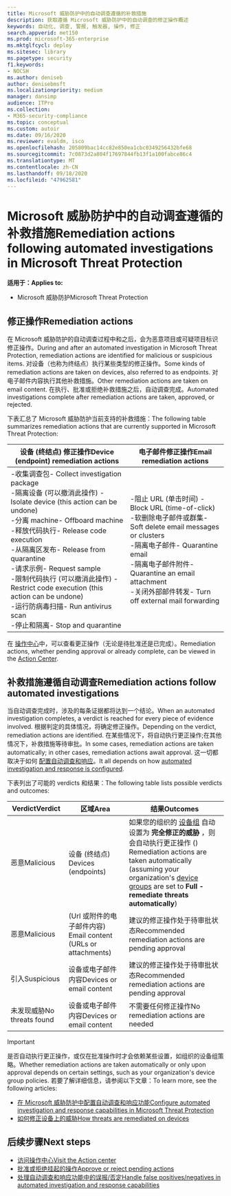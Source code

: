 ```yaml
---
title: Microsoft 威胁防护中的自动调查遵循的补救措施
description: 获取遵循 Microsoft 威胁防护中的自动调查的修正操作概述
keywords: 自动化, 调查, 警报, 触发器, 操作, 修正
search.appverid: met150
ms.prod: microsoft-365-enterprise
ms.mktglfcycl: deploy
ms.sitesec: library
ms.pagetype: security
f1.keywords:
- NOCSH
ms.author: deniseb
author: denisebmsft
ms.localizationpriority: medium
manager: dansimp
audience: ITPro
ms.collection:
- M365-security-compliance
ms.topic: conceptual
ms.custom: autoir
ms.date: 09/16/2020
ms.reviewer: evaldm, isco
ms.openlocfilehash: 205809bac14cc82e850ea1cbc0349256432bfe68
ms.sourcegitcommit: 7c0873d2a804f17697844fb13f1a100fabce86c4
ms.translationtype: MT
ms.contentlocale: zh-CN
ms.lasthandoff: 09/18/2020
ms.locfileid: "47962581"
---
```

# <a name="remediation-actions-following-automated-investigations-in-microsoft-threat-protection"></a><span data-ttu-id="1b93d-104">Microsoft 威胁防护中的自动调查遵循的补救措施</span><span class="sxs-lookup"><span data-stu-id="1b93d-104">Remediation actions following automated investigations in Microsoft Threat Protection</span></span>

<span data-ttu-id="1b93d-105">**适用于：**</span><span class="sxs-lookup"><span data-stu-id="1b93d-105">**Applies to:**</span></span>
- <span data-ttu-id="1b93d-106">Microsoft 威胁防护</span><span class="sxs-lookup"><span data-stu-id="1b93d-106">Microsoft Threat Protection</span></span>


## <a name="remediation-actions"></a><span data-ttu-id="1b93d-107">修正操作</span><span class="sxs-lookup"><span data-stu-id="1b93d-107">Remediation actions</span></span>

<span data-ttu-id="1b93d-108">在 Microsoft 威胁防护的自动调查过程中和之后，会为恶意项目或可疑项目标识修正操作。</span><span class="sxs-lookup"><span data-stu-id="1b93d-108">During and after an automated investigation in Microsoft Threat Protection, remediation actions are identified for malicious or suspicious items.</span></span> <span data-ttu-id="1b93d-109">对设备（也称为终结点）执行某些类型的修正操作。</span><span class="sxs-lookup"><span data-stu-id="1b93d-109">Some kinds of remediation actions are taken on devices, also referred to as endpoints.</span></span> <span data-ttu-id="1b93d-110">对电子邮件内容执行其他补救措施。</span><span class="sxs-lookup"><span data-stu-id="1b93d-110">Other remediation actions are taken on email content.</span></span> <span data-ttu-id="1b93d-111">在执行、批准或拒绝补救措施之后，自动调查完成。</span><span class="sxs-lookup"><span data-stu-id="1b93d-111">Automated investigations complete after remediation actions are taken, approved, or rejected.</span></span>

<span data-ttu-id="1b93d-112">下表汇总了 Microsoft 威胁防护当前支持的补救措施：</span><span class="sxs-lookup"><span data-stu-id="1b93d-112">The following table summarizes remediation actions that are currently supported in Microsoft Threat Protection:</span></span> 

|<span data-ttu-id="1b93d-113">设备 (终结点) 修正操作</span><span class="sxs-lookup"><span data-stu-id="1b93d-113">Device (endpoint) remediation actions</span></span>  |<span data-ttu-id="1b93d-114">电子邮件修正操作</span><span class="sxs-lookup"><span data-stu-id="1b93d-114">Email remediation actions</span></span>  |
|---------|---------|
|<span data-ttu-id="1b93d-115">-收集调查包</span><span class="sxs-lookup"><span data-stu-id="1b93d-115">- Collect investigation package</span></span> <br/><span data-ttu-id="1b93d-116">-隔离设备 (可以撤消此操作) </span><span class="sxs-lookup"><span data-stu-id="1b93d-116">- Isolate device (this action can be undone)</span></span><br/><span data-ttu-id="1b93d-117">-分离 machine</span><span class="sxs-lookup"><span data-stu-id="1b93d-117">- Offboard machine</span></span> <br/><span data-ttu-id="1b93d-118">-释放代码执行</span><span class="sxs-lookup"><span data-stu-id="1b93d-118">- Release code execution</span></span> <br/><span data-ttu-id="1b93d-119">-从隔离区发布</span><span class="sxs-lookup"><span data-stu-id="1b93d-119">- Release from quarantine</span></span> <br/><span data-ttu-id="1b93d-120">-请求示例</span><span class="sxs-lookup"><span data-stu-id="1b93d-120">- Request sample</span></span> <br/><span data-ttu-id="1b93d-121">-限制代码执行 (可以撤消此操作) </span><span class="sxs-lookup"><span data-stu-id="1b93d-121">- Restrict code execution (this action can be undone)</span></span> <br/><span data-ttu-id="1b93d-122">-运行防病毒扫描</span><span class="sxs-lookup"><span data-stu-id="1b93d-122">- Run antivirus scan</span></span> <br/><span data-ttu-id="1b93d-123">-停止和隔离</span><span class="sxs-lookup"><span data-stu-id="1b93d-123">- Stop and quarantine</span></span>      |<span data-ttu-id="1b93d-124">-阻止 URL (单击时间) </span><span class="sxs-lookup"><span data-stu-id="1b93d-124">- Block URL (time-of-click)</span></span><br/><span data-ttu-id="1b93d-125">-软删除电子邮件或群集</span><span class="sxs-lookup"><span data-stu-id="1b93d-125">- Soft delete email messages or clusters</span></span><br/><span data-ttu-id="1b93d-126">-隔离电子邮件</span><span class="sxs-lookup"><span data-stu-id="1b93d-126">- Quarantine email</span></span><br/><span data-ttu-id="1b93d-127">-隔离电子邮件附件</span><span class="sxs-lookup"><span data-stu-id="1b93d-127">- Quarantine an email attachment</span></span><br/><span data-ttu-id="1b93d-128">-关闭外部邮件转发</span><span class="sxs-lookup"><span data-stu-id="1b93d-128">- Turn off external mail forwarding</span></span>          |

<span data-ttu-id="1b93d-129">在 [操作中心](https://docs.microsoft.com/microsoft-365/security/mtp/mtp-action-center)中，可以查看更正操作（无论是待批准还是已完成）。</span><span class="sxs-lookup"><span data-stu-id="1b93d-129">Remediation actions, whether pending approval or already complete, can be viewed in the [Action Center](https://docs.microsoft.com/microsoft-365/security/mtp/mtp-action-center).</span></span>

## <a name="remediation-actions-follow-automated-investigations"></a><span data-ttu-id="1b93d-130">补救措施遵循自动调查</span><span class="sxs-lookup"><span data-stu-id="1b93d-130">Remediation actions follow automated investigations</span></span>

<span data-ttu-id="1b93d-131">当自动调查完成时，涉及的每条证据都将达到一个结论。</span><span class="sxs-lookup"><span data-stu-id="1b93d-131">When an automated investigation completes, a verdict is reached for every piece of evidence involved.</span></span> <span data-ttu-id="1b93d-132">根据判定的具体情况，将确定修正操作。</span><span class="sxs-lookup"><span data-stu-id="1b93d-132">Depending on the verdict, remediation actions are identified.</span></span> <span data-ttu-id="1b93d-133">在某些情况下，将自动执行更正操作;在其他情况下，补救措施等待审批。</span><span class="sxs-lookup"><span data-stu-id="1b93d-133">In some cases, remediation actions are taken automatically; in other cases, remediation actions await approval.</span></span> <span data-ttu-id="1b93d-134">这一切都取决于如何 [配置自动调查和响应](mtp-configure-auto-investigation-response.md)。</span><span class="sxs-lookup"><span data-stu-id="1b93d-134">It all depends on how [automated investigation and response is configured](mtp-configure-auto-investigation-response.md).</span></span>

<span data-ttu-id="1b93d-135">下表列出了可能的 verdicts 和结果：</span><span class="sxs-lookup"><span data-stu-id="1b93d-135">The following table lists possible verdicts and outcomes:</span></span>

|<span data-ttu-id="1b93d-136">Verdict</span><span class="sxs-lookup"><span data-stu-id="1b93d-136">Verdict</span></span>    |<span data-ttu-id="1b93d-137">区域</span><span class="sxs-lookup"><span data-stu-id="1b93d-137">Area</span></span>    |<span data-ttu-id="1b93d-138">结果</span><span class="sxs-lookup"><span data-stu-id="1b93d-138">Outcomes</span></span>|
|------|------|------|
|<span data-ttu-id="1b93d-139">恶意</span><span class="sxs-lookup"><span data-stu-id="1b93d-139">Malicious</span></span>    |<span data-ttu-id="1b93d-140">设备 (终结点) </span><span class="sxs-lookup"><span data-stu-id="1b93d-140">Devices (endpoints)</span></span>    |<span data-ttu-id="1b93d-141">如果您的组织的 [设备组](mtp-configure-auto-investigation-response.md#review-or-change-the-automation-level-for-device-groups) 自动设置为 **完全修正的威胁** ，则会自动执行更正操作 () </span><span class="sxs-lookup"><span data-stu-id="1b93d-141">Remediation actions are taken automatically (assuming your organization's [device groups](mtp-configure-auto-investigation-response.md#review-or-change-the-automation-level-for-device-groups) are set to **Full - remediate threats automatically**)</span></span>|
|<span data-ttu-id="1b93d-142">恶意</span><span class="sxs-lookup"><span data-stu-id="1b93d-142">Malicious</span></span>    |<span data-ttu-id="1b93d-143"> (Url 或附件的电子邮件内容) </span><span class="sxs-lookup"><span data-stu-id="1b93d-143">Email content (URLs or attachments)</span></span> | <span data-ttu-id="1b93d-144">建议的修正操作处于待审批状态</span><span class="sxs-lookup"><span data-stu-id="1b93d-144">Recommended remediation actions are pending approval</span></span>|
|<span data-ttu-id="1b93d-145">引入</span><span class="sxs-lookup"><span data-stu-id="1b93d-145">Suspicious</span></span>    |<span data-ttu-id="1b93d-146">设备或电子邮件内容</span><span class="sxs-lookup"><span data-stu-id="1b93d-146">Devices or email content</span></span> |<span data-ttu-id="1b93d-147">建议的修正操作处于待审批状态</span><span class="sxs-lookup"><span data-stu-id="1b93d-147">Recommended remediation actions are pending approval</span></span>|
|<span data-ttu-id="1b93d-148">未发现威胁</span><span class="sxs-lookup"><span data-stu-id="1b93d-148">No threats found</span></span>    |<span data-ttu-id="1b93d-149">设备或电子邮件内容</span><span class="sxs-lookup"><span data-stu-id="1b93d-149">Devices or email content</span></span>    |<span data-ttu-id="1b93d-150">不需要任何修正操作</span><span class="sxs-lookup"><span data-stu-id="1b93d-150">No remediation actions are needed</span></span>|

> [!IMPORTANT]
> <span data-ttu-id="1b93d-151">是否自动执行更正操作，或仅在批准操作时才会依赖某些设置，如组织的设备组策略。</span><span class="sxs-lookup"><span data-stu-id="1b93d-151">Whether remediation actions are taken automatically or only upon approval depends on certain settings, such as your organization's device group policies.</span></span> <span data-ttu-id="1b93d-152">若要了解详细信息，请参阅以下文章：</span><span class="sxs-lookup"><span data-stu-id="1b93d-152">To learn more, see the following articles:</span></span>
> - [<span data-ttu-id="1b93d-153">在 Microsoft 威胁防护中配置自动调查和响应功能</span><span class="sxs-lookup"><span data-stu-id="1b93d-153">Configure automated investigation and response capabilities in Microsoft Threat Protection</span></span>](mtp-configure-auto-investigation-response.md)
> - [<span data-ttu-id="1b93d-154">如何修正设备上的威胁</span><span class="sxs-lookup"><span data-stu-id="1b93d-154">How threats are remediated on devices</span></span>](https://docs.microsoft.com/windows/security/threat-protection/microsoft-defender-atp/automated-investigations)

## <a name="next-steps"></a><span data-ttu-id="1b93d-155">后续步骤</span><span class="sxs-lookup"><span data-stu-id="1b93d-155">Next steps</span></span>

- [<span data-ttu-id="1b93d-156">访问操作中心</span><span class="sxs-lookup"><span data-stu-id="1b93d-156">Visit the Action center</span></span>](https://docs.microsoft.com/microsoft-365/security/mtp/mtp-action-center)
- [<span data-ttu-id="1b93d-157">批准或拒绝挂起的操作</span><span class="sxs-lookup"><span data-stu-id="1b93d-157">Approve or reject pending actions</span></span>](https://docs.microsoft.com/microsoft-365/security/mtp/mtp-autoir-actions)
- [<span data-ttu-id="1b93d-158">处理自动调查和响应功能中的误报/否定</span><span class="sxs-lookup"><span data-stu-id="1b93d-158">Handle false positives/negatives in automated investigation and response capabilities</span></span>](mtp-autoir-report-false-positives-negatives.md)
